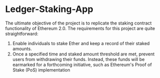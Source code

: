 # Ledger-Staking-App

The ultimate objective of the project is to replicate the staking contract functionality of Ethereum 2.0. The requirements for this project are quite straightforward:

1. Enable individuals to stake Ether and keep a record of their staked amounts.
2. Once a specified time and staked amount threshold are met, prevent users from withdrawing their funds. Instead, these funds will be earmarked for a forthcoming initiative, such as Ethereum's Proof of Stake (PoS) implementation
